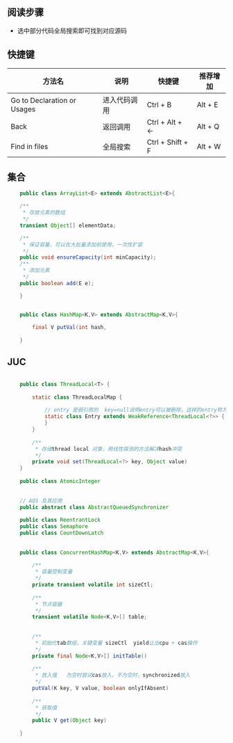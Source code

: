 
## 阅读步骤
- 选中部分代码全局搜索即可找到对应源码


## 快捷键
| 方法名                         | 说明     | 快捷键              | 推荐增加    |
|-----------------------------|--------|------------------|---------|
| Go to Declaration or Usages | 进入代码调用 | Ctrl + B         | Alt + E |
| Back                        | 返回调用   | Ctrl + Alt + ←   | Alt + Q |  
| Find in files               | 全局搜索   | Ctrl + Shift + F | Alt + W | 





## 集合



```java
    public class ArrayList<E> extends AbstractList<E>{

    /**
     * 存放元素的数组
     */
    transient Object[] elementData;

    /**
     * 保证容量，可以在大批量添加前使用，一次性扩容
     */
    public void ensureCapacity(int minCapacity);
    /**
     * 添加元素
     */
    public boolean add(E e);

    }


    public class HashMap<K,V> extends AbstractMap<K,V>{
    
        final V putVal(int hash,
    
    }
```

## JUC

```java

    public class ThreadLocal<T> {
    
        static class ThreadLocalMap {
    
            // entry 是弱引用的  key=null说明entry可以被删除，这样的entry称为stale entries
            static class Entry extends WeakReference<ThreadLocal<?>> {
            }
        }
    
        /**
         * 存储thread local 对象，用线性探测的方法解决hash冲突
         */
        private void set(ThreadLocal<?> key, Object value)
    }
    
    public class AtomicInteger
    
    
    // AQS 及其应用
    public abstract class AbstractQueuedSynchronizer
    
    public class ReentrantLock
    public class Semaphore
    public class CountDownLatch
    
    
    public class ConcurrentHashMap<K,V> extends AbstractMap<K,V>{
    
        /**
         * 容量控制变量
         */
        private transient volatile int sizeCtl;
    
        /**
         * 节点容器
         */
        transient volatile Node<K,V>[] table;
    
    
        /**
         * 初始化tab数组，关键变量 sizeCtl  yield让出cpu + cas操作
         */
        private final Node<K,V>[] initTable()
    
        /**
         * 放入值   为空时尝试cas放入，不为空时，synchronized放入
         */
        putVal(K key, V value, boolean onlyIfAbsent)
    
        /**
         * 获取值
         */
        public V get(Object key)
    
    }

```


